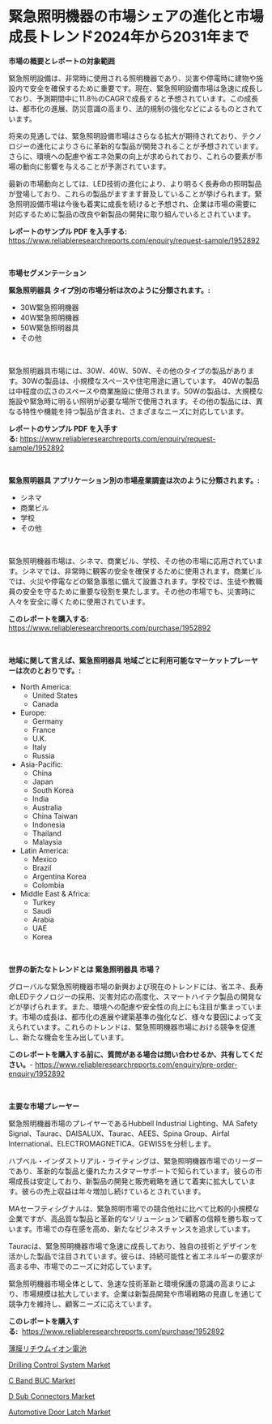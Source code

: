 <p><h1>緊急照明機器の市場シェアの進化と市場成長トレンド2024年から2031年まで</h1></p><p><strong>市場の概要とレポートの対象範囲</strong></p>
<p><p>緊急照明設備は、非常時に使用される照明機器であり、災害や停電時に建物や施設内で安全を確保するために重要です。現在、緊急照明設備市場は急速に成長しており、予測期間中に11.8％のCAGRで成長すると予想されています。この成長は、都市化の進展、防災意識の高まり、法的規制の強化などによるものとされています。</p><p>将来の見通しでは、緊急照明設備市場はさらなる拡大が期待されており、テクノロジーの進化によりさらに革新的な製品が開発されることが予想されています。さらに、環境への配慮や省エネ効果の向上が求められており、これらの要素が市場の動向に影響を与えることが予測されています。</p><p>最新の市場動向としては、LED技術の進化により、より明るく長寿命の照明製品が登場しており、これらの製品がますます普及していることが挙げられます。緊急照明設備市場は今後も着実に成長を続けると予想され、企業は市場の需要に対応するために製品の改良や新製品の開発に取り組んでいるとされています。</p></p>
<p><strong>レポートのサンプル PDF を入手する:</strong> <a href="https://www.reliableresearchreports.com/enquiry/request-sample/1952892">https://www.reliableresearchreports.com/enquiry/request-sample/1952892</a></p>
<p>&nbsp;</p>
<p><strong>市場セグメンテーション</strong></p>
<p><strong>緊急照明器具 タイプ別の市場分析は次のように分類されます。:</strong></p>
<p><ul><li>30W緊急照明機器</li><li>40W緊急照明機器</li><li>50W緊急照明器具</li><li>その他</li></ul></p>
<p>&nbsp;</p>
<p><p>緊急照明器具市場には、30W、40W、50W、その他のタイプの製品があります。30Wの製品は、小規模なスペースや住宅用途に適しています。 40Wの製品は中程度の広さのスペースや商業施設に使用されます。50Wの製品は、大規模な施設や緊急時に明るい照明が必要な場所で使用されます。その他の製品には、異なる特性や機能を持つ製品が含まれ、さまざまなニーズに対応しています。</p></p>
<p><strong>レポートのサンプル PDF を入手する:</strong>&nbsp;<a href="https://www.reliableresearchreports.com/enquiry/request-sample/1952892">https://www.reliableresearchreports.com/enquiry/request-sample/1952892</a></p>
<p>&nbsp;</p>
<p><strong> 緊急照明器具 アプリケーション別の市場産業調査は次のように分類されます。:</strong></p>
<p><ul><li>シネマ</li><li>商業ビル</li><li>学校</li><li>その他</li></ul></p>
<p>&nbsp;</p>
<p><p>緊急照明機器市場は、シネマ、商業ビル、学校、その他の市場に応用されています。シネマでは、非常時に観客の安全を確保するために使用されます。商業ビルでは、火災や停電などの緊急事態に備えて設置されます。学校では、生徒や教職員の安全を守るために重要な役割を果たします。その他の市場でも、災害時に人々を安全に導くために使用されています。</p></p>
<p><strong>このレポートを購入する:</strong>&nbsp; <a href="https://www.reliableresearchreports.com/purchase/1952892">https://www.reliableresearchreports.com/purchase/1952892</a></p>
<p>&nbsp;</p>
<p><strong>地域に関して言えば、緊急照明器具 地域ごとに利用可能なマーケットプレーヤーは次のとおりです。:</strong></p>
<p><ul>
    <li>
        North America:
        <ul>
            <li>United States</li>
            <li>Canada</li>
        </ul>
    </li>
    <li>
        Europe:
        <ul>
            <li>Germany</li>
            <li>France</li>
            <li>U.K.</li>
            <li>Italy</li>
            <li>Russia</li>
        </ul>
    </li>
    <li>
        Asia-Pacific:
        <ul>
            <li>China</li>
            <li>Japan</li>
            <li>South Korea</li>
            <li>India</li>
            <li>Australia</li>
            <li>China Taiwan</li>
            <li>Indonesia</li>
            <li>Thailand</li>
            <li>Malaysia</li>
        </ul>
    </li>
    <li>
        Latin America:
        <ul>
            <li>Mexico</li>
            <li>Brazil</li>
            <li>Argentina Korea</li>
            <li>Colombia</li>
        </ul>
    </li>
    <li>
        Middle East & Africa:
        <ul>
            <li>Turkey</li>
            <li>Saudi</li>
            <li>Arabia</li>
            <li>UAE</li>
            <li>Korea</li>
        </ul>
    </li>
    </ul></p>
<p>&nbsp;</p>
<p><strong>世界の新たなトレンドとは 緊急照明器具 市場？</strong></p>
<p><p>グローバルな緊急照明機器市場の新興および現在のトレンドには、省エネ、長寿命LEDテクノロジーの採用、災害対応の高度化、スマートハイテク製品の開発などが挙げられます。また、環境への配慮や安全性の向上にも注目が集まっています。市場の成長は、都市化の進展や建築基準の強化など、様々な要因によって支えられています。これらのトレンドは、緊急照明機器市場における競争を促進し、新たな機会を生み出しています。</p></p>
<p><strong>このレポートを購入する前に、質問がある場合は問い合わせるか、共有してください。</strong>- <a href="https://www.reliableresearchreports.com/enquiry/pre-order-enquiry/1952892">https://www.reliableresearchreports.com/enquiry/pre-order-enquiry/1952892</a></p>
<p>&nbsp;</p>
<p><strong>主要な市場プレーヤー</strong></p>
<p><p>緊急照明機器市場のプレイヤーであるHubbell Industrial Lighting、MA Safety Signal、Taurac、DAISALUX、Taurac、AEES、Spina Group、Airfal International、ELECTROMAGNETICA、GEWISSを分析します。</p><p>ハブベル・インダストリアル・ライティングは、緊急照明機器市場でのリーダーであり、革新的な製品と優れたカスタマーサポートで知られています。彼らの市場成長は安定しており、新製品の開発と販売戦略を通じて着実に拡大しています。彼らの売上収益は年々増加し続けているとされています。</p><p>MAセーフティシグナルは、緊急照明市場での競合他社に比べて比較的小規模な企業ですが、高品質な製品と革新的なソリューションで顧客の信頼を勝ち取っています。市場での存在感を高め、新たなビジネスチャンスを追求しています。</p><p>Tauracは、緊急照明機器市場で急速に成長しており、独自の技術とデザインを活かした製品で注目されています。彼らは、持続可能性と省エネルギーの要求が高まる中、市場でのニーズに対応しています。</p><p>緊急照明機器市場全体として、急速な技術革新と環境保護の意識の高まりにより、市場規模は拡大しています。企業は新製品開発や市場戦略の見直しを通じて競争力を維持し、顧客ニーズに応えています。</p></p>
<p><strong>このレポートを購入する:</strong>&nbsp;&nbsp;<a href="https://www.reliableresearchreports.com/purchase/1952892">https://www.reliableresearchreports.com/purchase/1952892</a></p>
<p><p><a href="https://github.com/zjkmgcs938405/Market-Research-Report-List-1/blob/main/530180611121.md">薄膜リチウムイオン電池</a></p><p><a href="https://view.publitas.com/reportprime-1/drilling-control-system-market-size-furnishes-valuable-information-encompassing-market-share-market-trends-and-projections-spanning-from-2024-to-2031/">Drilling Control System Market</a></p><p><a href="https://github.com/luckyshygirl/Market-Research-Report-List-3/blob/main/c-band-buc-market.md">C Band BUC Market</a></p><p><a href="https://github.com/vimar16th/Market-Research-Report-List-3/blob/main/d-sub-connectors-market.md">D Sub Connectors Market</a></p><p><a href="https://issuu.com/reportprime-2/docs/automotive-door-latch-market-size-2030.pptx">Automotive Door Latch Market</a></p></p>